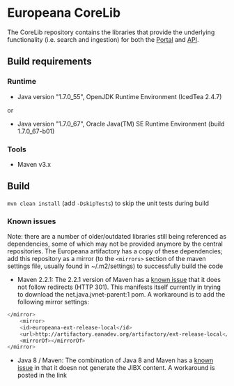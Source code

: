 # Europeana CoreLib

The CoreLib repository contains the libraries that provide the underlying functionality (i.e. search and ingestion) for both the [Portal](https://github.com/europeana/portal/) and [API](https://github.com/europeana/api2/).

## Build requirements
### Runtime
* Java version "1.7.0_55", OpenJDK Runtime Environment (IcedTea 2.4.7)

or

* Java version "1.7.0_67", Oracle Java(TM) SE Runtime Environment (build 1.7.0_67-b01)

### Tools
* Maven v3.x

## Build
``mvn clean install`` (add ``-DskipTests``) to skip the unit tests during build

### Known issues
Note: there are a number of older/outdated libraries still being referenced as dependencies, some of which may not be provided anymore by the central repositories. The Europeana artifactory has a copy of these dependencies; add this repository as a mirror (to the ``<mirrors>`` section of the maven settings file, usually found in ~/.m2/settings) to successfully build the code

* Maven 2.2.1: The 2.2.1 version of Maven has a [known issue](http://jira.codehaus.org/browse/WAGON-314) that it does not follow redirects (HTTP 301). This manifests itself currently in trying to download the net.java.jvnet-parent:1 pom. A workaround is to add the following mirror settings:
```bash
</mirror>
    <mirror>
    <id>europeana-ext-release-local</id>
    <url>http://artifactory.eanadev.org/artifactory/ext-release-local</url>
    <mirrorOf></mirrorOf>
</mirror>
``` 
* Java 8 / Maven: The combination of Java 8 and Maven has a [known issue](http://jira.codehaus.org/browse/JIBX-515) in that it doesn not generate the JIBX content. A workaround is posted in the link
